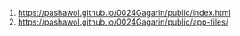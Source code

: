 1. <https://pashawol.github.io/0024Gagarin/public/index.html>
1. <https://pashawol.github.io/0024Gagarin/public/app-files/>